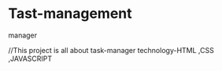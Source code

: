 # Tast-management
manager

 //This project is all about task-manager
 technology-HTML ,CSS ,JAVASCRIPT
 
 

